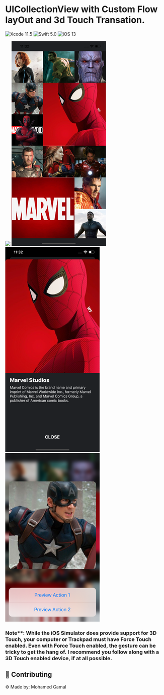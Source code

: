 
# UICollectionView with Custom Flow layOut and 3d Touch Transation.

![Xcode 11.5](https://img.shields.io/badge/Xcode-11.0-blue) 
![Swift 5.0](https://img.shields.io/badge/Swift-5.0-green) 
![iOS 13](https://img.shields.io/badge/iOS%20-13-brightgreen)

<img src="Resources/movie.GIF" width="300">

<img src="Resources/screenShoot.png" width="300">

<img src="Resources/screenShoot2.png" width="300">

<img src="Resources/IMG_9640 3.PNG" width="300">


### Note**: While the iOS Simulator does provide support for 3D Touch, your computer or Trackpad must have Force Touch enabled. Even with Force Touch enabled, the gesture can be tricky to get the hang of. I recommend you follow along with a 3D Touch enabled device, if at all possible.




## 🚀 Contributing
⚙ Made by: Mohamed Gamal
